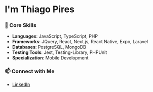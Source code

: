 # I'm Thiago Pires

### 🚀 Core Skills
- **Languages**: JavaScript, TypeScript, PHP
- **Frameworks**: JQuery, React, Next.js, React Native, Expo, Laravel
- **Databases**: PostgreSQL, MongoDB
- **Testing Tools**: Jest, Testing-Library, PHPUnit
- **Specialization**: Mobile Development

### 📫 Connect with Me
- [LinkedIn](https://www.linkedin.com/in/thiago-pires-03bb1b309/)

